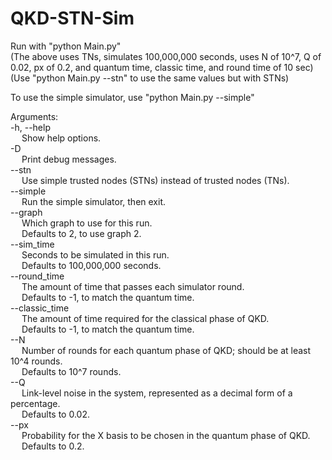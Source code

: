 # QKD-STN-Sim
Run with "python Main.py" <br />
(The above uses TNs, simulates 100,000,000 seconds, uses N of 10^7, Q of 0.02, px of 0.2, and quantum time, classic time, and round time of 10 sec) <br />
(Use "python Main.py --stn" to use the same values but with STNs) <br />

To use the simple simulator, use "python Main.py --simple" <br />

Arguments: <br />
-h, --help <br />
&emsp; Show help options. <br />
-D <br />
&emsp; Print debug messages. <br />
--stn <br />
&emsp; Use simple trusted nodes (STNs) instead of trusted nodes (TNs). <br />
--simple <br />
&emsp; Run the simple simulator, then exit. <br />
--graph <br />
&emsp; Which graph to use for this run. <br />
&emsp; Defaults to 2, to use graph 2. <br />
--sim_time <br />
&emsp; Seconds to be simulated in this run. <br />
&emsp; Defaults to 100,000,000 seconds. <br />
--round_time <br />
&emsp; The amount of time that passes each simulator round. <br />
&emsp; Defaults to -1, to match the quantum time. <br />
--classic_time <br />
&emsp; The amount of time required for the classical phase of QKD. <br />
&emsp; Defaults to -1, to match the quantum time. <br />
--N <br />
&emsp; Number of rounds for each quantum phase of QKD; should be at least 10^4 rounds. <br />
&emsp; Defaults to 10^7 rounds. <br />
--Q <br />
&emsp; Link-level noise in the system, represented as a decimal form of a percentage. <br />
&emsp; Defaults to 0.02. <br />
--px <br />
&emsp; Probability for the X basis to be chosen in the quantum phase of QKD. <br />
&emsp; Defaults to 0.2. <br />